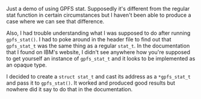 Just a demo of using GPFS stat.  Supposedly it's different from the regular
stat function in certain circumstances but I haven't been able to produce
a case where we can see that difference.

Also, I had trouble understanding what I was supposed to do after running
`gpfs_stat()`.  I had to poke around in the header file to find out that
`gpfs_stat_t` was the same thing as a regular `stat_t`.  In the documentation
that I found on IBM's website, I didn't see anywhere how you're supposed to
get yourself an instance of `gpfs_stat_t` and it looks to be implemented as an
opaque type.

I decided to create a `struct stat_t` and cast its address as a `*gpfs_stat_t`
and pass it to `gpfs_stat()`.  It worked and produced good results but nowhere
did it say to do that in the documentation.

